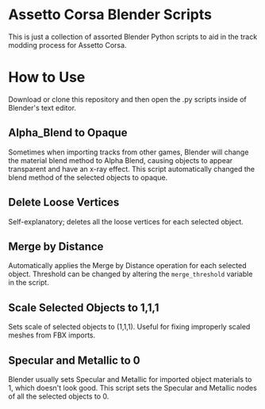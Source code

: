 # Assetto Corsa Blender Scripts
This is just a collection of assorted Blender Python scripts to aid in the track modding process for Assetto Corsa.

# How to Use
Download or clone this repository and then open the .py scripts inside of Blender's text editor.

## Alpha_Blend to Opaque
Sometimes when importing tracks from other games, Blender will change the material blend method to Alpha Blend, causing objects to appear transparent and have an x-ray effect. This script automatically changed the blend method of the selected objects to opaque.

## Delete Loose Vertices
Self-explanatory; deletes all the loose vertices for each selected object.

## Merge by Distance
Automatically applies the Merge by Distance operation for each selected object. Threshold can be changed by altering the ```merge_threshold``` variable in the script.

## Scale Selected Objects to 1,1,1
Sets scale of selected objects to (1,1,1). Useful for fixing improperly scaled meshes from FBX imports.

## Specular and Metallic to 0
Blender usually sets Specular and Metallic for imported object materials to 1, which doesn't look good. This script sets the Specular and Metallic nodes of all the selected objects to 0.